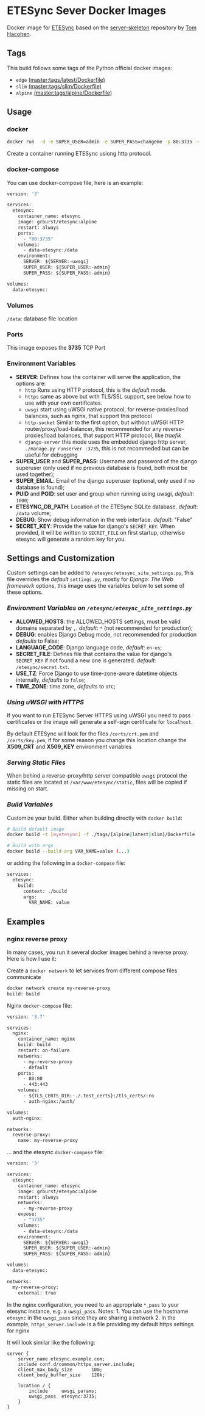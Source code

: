 # ETESync Sever Docker Images

Docker image for [ETESync](https://www.etesync.com/) based on the [server-skeleton](https://github.com/etesync/server-skeleton) repository by [Tom Hacohen](https://github.com/tasn).

## Tags

This build follows some tags of the Python official docker images:

- `edge` [(master:tags/latest/Dockerfile)](https://github.com/grburst/docker-etesync-server/blob/master/tags/latest/Dockerfile)
- `slim`  [(master:tags/slim/Dockerfile)](https://github.com/grburst/docker-etesync-server/blob/stable/tags/slim/Dockerfile)
- `alpine` [(master:tags/alpine/Dockerfile)](https://github.com/grburst/docker-etesync-server/blob/stable/tags/alpine/Dockerfile)

## Usage

### docker

```bash
docker run  -d -e SUPER_USER=admin -e SUPER_PASS=changeme -p 80:3735 -v /path/on/host:/data grburst/etesync:alpine
```


Create a container running ETESync usiong http protocol.

### docker-compose
You can use docker-compose file, here is an example:

```Dockerfile
version: '3'

services:
  etesync:
    container_name: etesync
    image: grburst/etesync:alpine
    restart: always
    ports:
      - "80:3735"
    volumes:
      - data-etesync:/data
    environment:
      SERVER: ${SERVER:-uwsgi}
      SUPER_USER: ${SUPER_USER:-admin}
      SUPER_PASS: ${SUPER_PASS:-admin}

volumes:
  data-etesync:
```


### Volumes

`/data`: database file location

### Ports

This image exposes the **3735** TCP Port

### Environment Variables

- **SERVER**: Defines how the container will serve the application, the options are:
  - `http` Runs using HTTP protocol, this is the *default* mode.
  - `https` same as above but with TLS/SSL support, see below how to use with your own certificates.
  - `uwsgi` start using uWSGI native protocol, for reverse-proxies/load balances, such as _nginx_, that support this protocol
  - `http-socket` Similar to the first option, but without uWSGI HTTP router/proxy/load-balancer, this recommended for any reverse-proxies/load balances, that support HTTP protocol, like _traefik_
  - `django-server` this mode uses the embedded django http server, `./manage.py runserver :3735`, this is not recommeded but can be useful for debugging
- **SUPER_USER** and **SUPER_PASS**: Username and password of the django superuser (only used if no previous database is found, both must be used together);
- **SUPER_EMAIL**: Email of the django superuser (optional, only used if no database is found);
- **PUID** and **PGID**: set user and group when running using uwsgi, *default*: `1000`;
- **ETESYNC_DB_PATH**: Location of the ETESync SQLite database. *default*: `/data` volume;
- **DEBUG**: Show debug information in the web interface. *default*: "False"
- **SECRET_KEY**: Provide the value for django's `SECRET_KEY`. When provided, it will be written to `SECRET_FILE` on first startup, otherwise etesync will generate a random key for you.


## Settings and Customization

Custom settings can be added to `/etesync/etesync_site_settings.py`, this file overrides the *default* `settings.py`, mostly for _Django: The Web framework_ options, this image uses the variables below to set some of these options.

### _Environment Variables on `/etesync/etesync_site_settings.py`_

- **ALLOWED_HOSTS**:  the ALLOWED_HOSTS settings, must be valid domains separated by `,`. *default*: `*` (not recommended for production);
- **DEBUG**: enables Django Debug mode, not recommended for production *defaults* to False;
- **LANGUAGE_CODE**: Django language code, *default*: `en-us`;
- **SECRET_FILE**: Defines file that contains the value for django's `SECRET_KEY` if not found a new one is generated. *default*: `/etesync/secret.txt`.
- **USE_TZ**: Force Django to use time-zone-aware datetime objects internally, *defaults* to `false`;
- **TIME_ZONE**: time zone, *defaults* to `UTC`;

### _Using uWSGI with HTTPS_

If you want to run ETESync Server HTTPS using uWSGI you need to pass certificates or the image will generate a self-sign certificate for `localhost`.

By default ETESync will look for the files `/certs/crt.pem` and `/certs/key.pem`, if for some reason you change this location change the **X509_CRT** and **X509_KEY** environment variables

### _Serving Static Files_

When behind a reverse-proxy/http server compatible `uwsgi` protocol the static files are located at `/var/www/etesync/static`, files will be copied if missing on start.

### _Build Variables_
Customize your build. Either when building directly with `docker build`:

```bash
# Build default image
docker build -t [myetesync] -f ./tags/[alpine|latest|slim]/Dockerfile .

# Build with args
docker build --build-arg VAR_NAME=value (...)
```


or adding the following in a `docker-compose` file:

```Dockerfile
services:
  etesync:
    build:
      context: ./build
      args:
        VAR_NAME: value
```

## Examples

### nginx reverse proxy

In many cases, you run it several docker images behind a reverse proxy. Here is how I use it:

Create a `docker network` to let services from different compose files communicate

```bash
docker network create my-reverse-proxy
build: build
```


Nginx `docker-compose` file:

```Dockerfile
version: '3.7'

services:
  nginx:
    container_name: nginx
    build: build
    restart: on-failure
    networks:
      - my-reverse-proxy
      - default
    ports:
      - 80:80
      - 443:443
    volumes:
      - ${TLS_CERTS_DIR:-./.test_certs}:/tls_certs/:ro
      - auth-nginx:/auth/

volumes:
  auth-nginx:

networks:
  reverse-proxy:
    name: my-reverse-proxy
```


... and the etesync `docker-compose` file:

```Dockerfile
version: '3'

services:
  etesync:
    container_name: etesync
    image: grburst/etesync:alpine
    restart: always
    networks:
      - my-reverse-proxy
    expose:
      - "3735"
    volumes:
      - data-etesync:/data
    environment:
      SERVER: ${SERVER:-uwsgi}
      SUPER_USER: ${SUPER_USER:-admin}
      SUPER_PASS: ${SUPER_PASS:-admin}

volumes:
  data-etesync:

networks:
  my-reverse-proxy:
    external: true
```


In the nginx configuration, you need to an appropriate `*_pass` to your etesync instance, e.g. a `uwsgi_pass`.
Notes:
    1. You can use the hostname `etesync` in the `uwsgi_pass` since they are sharing a network
    2. In the example, `https_server.include` is a file providing my default https settings for nginx

It will look similar like the following:

```nginx
server {
    server_name etesync.example.com;
    include conf.d/common/https_server.include;
    client_max_body_size       10m;
    client_body_buffer_size    128k;

    location / {
        include     uwsgi_params;
        uwsgi_pass  etesync:3735;
    }
}
```
